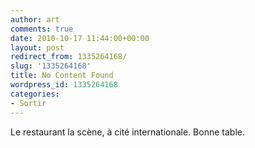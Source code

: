 ```yaml
---
author: art
comments: true
date: 2010-10-17 11:44:00+00:00
layout: post
redirect_from: 1335264168/
slug: '1335264168'
title: No Content Found
wordpress_id: 1335264168
categories:
- Sortir
---
```


Le restaurant la scène, à cité internationale. Bonne table.
